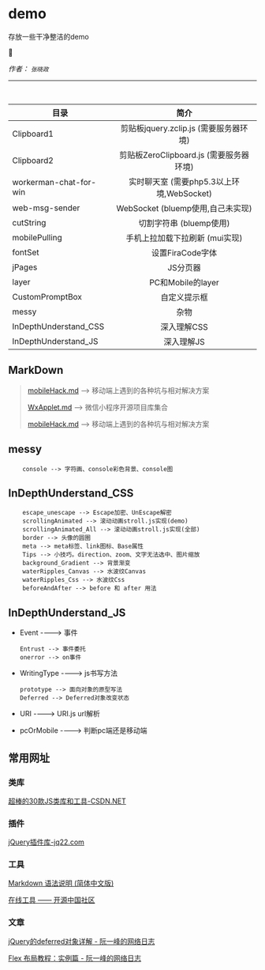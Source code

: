 # demo
存放一些干净整洁的demo

🐑

*作者： `张晓政`*

***

<br/>

|   目录                      |     简介      |
| --------------------------- |:-------------:|
| Clipboard1                  | 剪贴板jquery.zclip.js  (需要服务器环境)    |
| Clipboard2                  | 剪贴板ZeroClipboard.js  (需要服务器环境)   |
| workerman-chat-for-win      | 实时聊天室  (需要php5.3以上环境,WebSocket) |
| web-msg-sender              | WebSocket  (bluemp使用,自己未实现)        |
| cutString                   | 切割字符串  (bluemp使用)                  |
| mobilePulling               | 手机上拉加载下拉刷新  (mui实现)             |
| fontSet                     | 设置FiraCode字体                         |
| jPages                      | JS分页器                                 |
| layer                       | PC和Mobile的layer                       |
| CustomPromptBox             | 自定义提示框                              |
| messy                       | 杂物                                    |
| InDepthUnderstand_CSS       | 深入理解CSS                              |
| InDepthUnderstand_JS        | 深入理解JS                               |



## MarkDown ##
>[mobileHack.md](https://github.com/KyleThanas/demo/blob/master/mobileHack.md#mobilehack) --> 移动端上遇到的各种坑与相对解决方案
>
>[WxApplet.md](https://github.com/KyleThanas/demo/blob/master/WxApplet.md#内容) --> 微信小程序开源项目库集合
>
>[mobileHack.md](https://github.com/KyleThanas/demo/blob/master/mobileHack.md#mobilehack) --> 移动端上遇到的各种坑与相对解决方案

## messy ##
        console --> 字符画、console彩色背景、console图

## InDepthUnderstand_CSS ##
        escape_unescape --> Escape加密、UnEscape解密
        scrollingAnimated --> 滚动动画stroll.js实现(demo)
        scrollingAnimated_All --> 滚动动画stroll.js实现(全部)
        border --> 头像的圆圈
        meta --> meta标签、link图标、Base属性
        Tips --> 小技巧。direction、zoom、文字无法选中、图片缩放
        background_Gradient --> 背景渐变
        waterRipples_Canvas --> 水波纹Canvas
        waterRipples_Css --> 水波纹Css
        beforeAndAfter --> before 和 after 用法

## InDepthUnderstand_JS ##
+   Event ----> 事件

        Entrust --> 事件委托
        onerror --> on事件

+   WritingType ----> js书写方法

        prototype --> 面向对象的原型写法
        Deferred --> Deferred对象改变状态

+   URI ----> URI.js url解析
+   pcOrMobile ----> 判断pc端还是移动端

## 常用网址 ##

### 类库 ###
[超棒的30款JS类库和工具-CSDN.NET](http://www.csdn.net/article/2013-07-01/2816068-best-javascript-libraries-and-tools)



### 插件 ###
[jQuery插件库-jq22.com](http://www.jq22.com/)



### 工具 ###
[Markdown 语法说明 (简体中文版)](http://www.appinn.com/markdown/)

[在线工具 —— 开源中国社区](http://tool.oschina.net/)



### 文章 ###
[jQuery的deferred对象详解 - 阮一峰的网络日志](http://www.ruanyifeng.com/blog/2011/08/a_detailed_explanation_of_jquery_deferred_object.html)

[Flex 布局教程：实例篇 - 阮一峰的网络日志](http://www.ruanyifeng.com/blog/2015/07/flex-examples.html)


